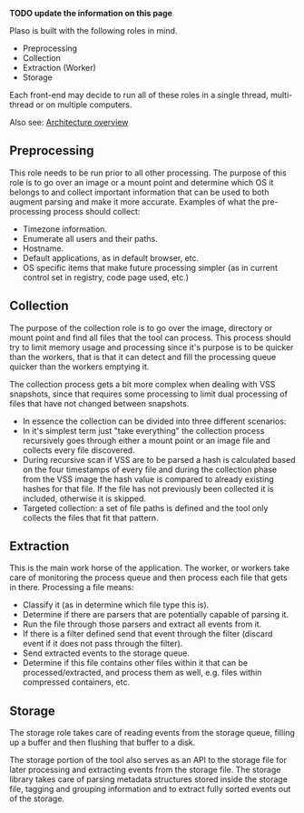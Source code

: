 **TODO update the information on this page**

Plaso is built with the following roles in mind.

* Preprocessing
* Collection
* Extraction (Worker)
* Storage

Each front-end may decide to run all of these roles in a single thread, multi-thread or on multiple computers.

Also see: [Architecture overview](https://docs.google.com/drawings/d/1WzB3rz50Kf89HtGQ0y28ozPCfTvMo_GVTCMpgAOziy8/preview)

## Preprocessing

This role needs to be run prior to all other processing. The purpose of this role is to go over an image or a mount point and determine which OS it belongs to and collect important information that can be used to both augment parsing and make it more accurate. Examples of what the pre-processing process should collect:

* Timezone information.
* Enumerate all users and their paths.
* Hostname.
* Default applications, as in default browser, etc.
* OS specific items that make future processing simpler (as in current control set in registry, code page used, etc.)

## Collection

The purpose of the collection role is to go over the image, directory or mount point and find all files that the tool can process. This process should try to limit memory usage and processing since it's purpose is to be quicker than the workers, that is that it can detect and fill the processing queue quicker than the workers emptying it.

The collection process gets a bit more complex when dealing with VSS snapshots, since that requires some processing to limit dual processing of files that have not changed between snapshots.

* In essence the collection can be divided into three different scenarios:
* In it's simplest term just "take everything" the collection process recursively goes through either a mount point or an image file and collects every file discovered.
* During recursive scan if VSS are to be parsed a hash is calculated based on the four timestamps of every file and during the collection phase from the VSS image the hash value is compared to already existing hashes for that file. If the file has not previously been collected it is included, otherwise it is skipped.
* Targeted collection: a set of file paths is defined and the tool only collects the files that fit that pattern.

## Extraction

This is the main work horse of the application. The worker, or workers take care of monitoring the process queue and then process each file that gets in there. Processing a file means:

* Classify it (as in determine which file type this is).
* Determine if there are parsers that are potentially capable of parsing it.
* Run the file through those parsers and extract all events from it.
* If there is a filter defined send that event through the filter (discard event if it does not pass through the filter).
* Send extracted events to the storage queue.
* Determine if this file contains other files within it that can be processed/extracted, and process them as well, e.g. files within compressed containers, etc.

## Storage

The storage role takes care of reading events from the storage queue, filling up a buffer and then flushing that buffer to a disk.

The storage portion of the tool also serves as an API to the storage file for later processing and extracting events from the storage file. The storage library takes care of parsing metadata structures stored inside the storage file, tagging and grouping information and to extract fully sorted events out of the storage.
